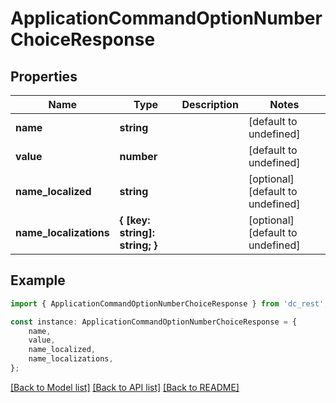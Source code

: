 # ApplicationCommandOptionNumberChoiceResponse


## Properties

Name | Type | Description | Notes
------------ | ------------- | ------------- | -------------
**name** | **string** |  | [default to undefined]
**value** | **number** |  | [default to undefined]
**name_localized** | **string** |  | [optional] [default to undefined]
**name_localizations** | **{ [key: string]: string; }** |  | [optional] [default to undefined]

## Example

```typescript
import { ApplicationCommandOptionNumberChoiceResponse } from 'dc_rest';

const instance: ApplicationCommandOptionNumberChoiceResponse = {
    name,
    value,
    name_localized,
    name_localizations,
};
```

[[Back to Model list]](../README.md#documentation-for-models) [[Back to API list]](../README.md#documentation-for-api-endpoints) [[Back to README]](../README.md)
